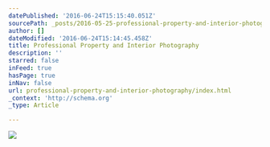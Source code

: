 ```yaml
---
datePublished: '2016-06-24T15:15:40.051Z'
sourcePath: _posts/2016-05-25-professional-property-and-interior-photography.md
author: []
dateModified: '2016-06-24T15:14:45.458Z'
title: Professional Property and Interior Photography
description: ''
starred: false
inFeed: true
hasPage: true
inNav: false
url: professional-property-and-interior-photography/index.html
_context: 'http://schema.org'
_type: Article

---
```

![](https://s3-us-west-2.amazonaws.com/the-grid-img/p/1a314f11be5a143a5bae684892ae0200527e6ffc.jpg)